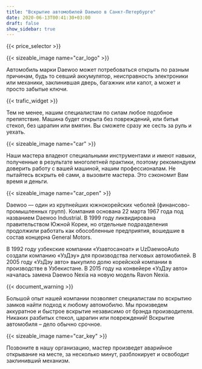 ```yaml
---
title: "Вскрытие автомобилей Daewoo в Санкт-Петербурге"
date: 2020-06-13T00:41:30+03:00
draft: false
show_sidebar: true
---
```


{{< price_selector >}}

{{< sizeable_image name="car_logo" >}}

Автомобиль марки Daewoo может потребоваться открыть по разным причинам, будь то севший аккумулятор, неисправность электроники или механики, заклинившая дверь, багажник или капот, а может и просто забытые ключи. 

{{< trafic_widget >}}

Тем не менее, нашим специалистам по силам любое подобное препятствие. Машина будет открыта без повреждений, или битья стекол, без царапин или вмятин. Вы сможете сразу же сесть за руль и уехать.

{{< sizeable_image name="car" >}}

Наши мастера владеют специальными инструментами и имеют навыки, полученные в результате многолетней практики, поэтому рекомендуем доверить работу с вашей машиной, нашим профессионалам. Не пытайтесь вскрыть её сами, а вызовите мастера. Это сэкономит Вам время и деньги.

{{< sizeable_image name="car_open" >}}

Daewoo — один из крупнейших южнокорейских чеболей (финансово-промышленных групп). Компания основана 22 марта 1967 года под названием Daewoo Industrial. В 1999 году ликвидирована правительством Южной Кореи, но отдельные подразделения продолжили работать как обособленные предприятия, вошедшие в состав концерна General Motors. 

В 1992 году узбекские компании «Узавтосаноат» и UzDaewooAuto создали компанию «УзДэу» для производства легковых автомобилей. В 2005 году «УзДэу авто» выкупило долю корейской компании в производстве в Узбекистане. В 2015 году на конвейере «УзДэу авто» началась замена Daewoo Nexia на новую модель Ravon Nexia. 

{{< document_warning >}}

Большой опыт нашей компании позволяет специалистам по вскрытию замков найти подход к любому автомобилю. Мы произведем аккуратное и быстрое вскрытие независимо от брэнда производителя. Никаких разбитых стекол, царапин или повреждений! Вскрытие автомобиля – дело обычно срочное. 

{{< sizeable_image name="car_key" >}}

Позвоните в нашу организацию, мастер произведет аварийное открывание на месте, за несколько минут, разблокирует и освободит заклинивший механизм.